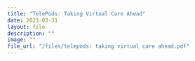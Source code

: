 ```yaml
---
title: "TelePods: Taking Virtual Care Ahead"
date: 2023-03-31
layout: file
description: ""
image: ""
file_url: "/files/telepods: taking virtual care ahead.pdf"
---
```

